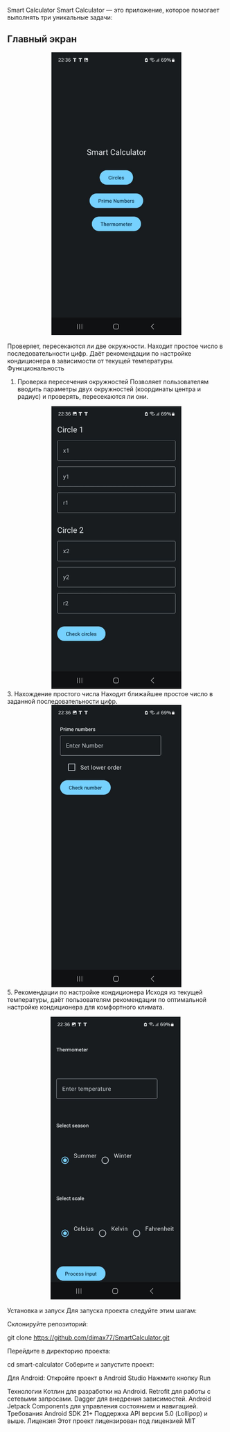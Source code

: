 Smart Calculator
Smart Calculator — это приложение, которое помогает выполнять три уникальные задачи:

## Главный экран
<center>

<img src="screenshots/photo_5238094165642963266_y.jpg" alt="Main Screen" width="300">
</center>

Проверяет, пересекаются ли две окружности.
Находит простое число в последовательности цифр.
Даёт рекомендации по настройке кондиционера в зависимости от текущей температуры.
Функциональность
1. Проверка пересечения окружностей
Позволяет пользователям вводить параметры двух окружностей (координаты центра и радиус) и проверять, пересекаются ли они.
<center>
<img src="screenshots/photo_5238094165642963267_y.jpg" alt="Recomendations" width="300">
</center>
3. Нахождение простого числа
Находит ближайшее простое число в заданной последовательности цифр.
<center>

<img src="screenshots/photo_5238094165642963265_y.jpg" alt="Prime numbers" width="300">
</center>
5. Рекомендации по настройке кондиционера
Исходя из текущей температуры, даёт пользователям рекомендации по оптимальной настройке кондиционера для комфортного климата.
<center>

<img src="screenshots/photo_5238094165642963264_y.jpg" alt="Circles" width="300"> 
</center>

Установка и запуск
Для запуска проекта следуйте этим шагам:

Склонируйте репозиторий:


git clone https://github.com/dimax77/SmartCalculator.git

Перейдите в директорию проекта:


cd smart-calculator
Соберите и запустите проект:

Для Android:
Откройте проект в Android Studio
Нажмите кнопку Run

Технологии
Котлин для разработки на Android.
Retrofit для работы с сетевыми запросами.
Dagger для внедрения зависимостей.
Android Jetpack Components для управления состоянием и навигацией.
Требования
Android SDK 21+
Поддержка API версии 5.0 (Lollipop) и выше.
Лицензия
Этот проект лицензирован под лицензией MIT

